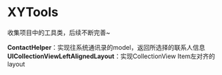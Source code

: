 # XYTools
收集项目中的工具类，后续不断完善~



**ContactHelper**：实现往系统通讯录的model，返回所选择的联系人信息
**UICollectionViewLeftAlignedLayout**：实现CollectionView Item左对齐的layout